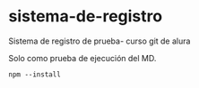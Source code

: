 <h1> sistema-de-registro </h1>
Sistema de registro de prueba- curso git de alura

Solo como prueba de ejecución del MD.

``npm --install``
